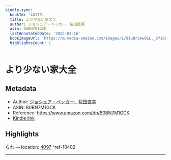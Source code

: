 ```yaml
---
kindle-sync:
  bookId: '44179'
  title: より少ない家大全
  author: ジョシュア・ベッカー、桜田直美
  asin: B0BN7M1GCK
  lastAnnotatedDate: '2025-03-16'
  bookImageUrl: 'https://m.media-amazon.com/images/I/81uQrSAwQSL._SY160.jpg'
  highlightsCount: 1
---
```

# より少ない家大全
## Metadata
* Author: [ジョシュア・ベッカー、桜田直美](https://www.amazon.comundefined)
* ASIN: B0BN7M1GCK
* Reference: https://www.amazon.com/dp/B0BN7M1GCK
* [Kindle link](kindle://book?action=open&asin=B0BN7M1GCK)

## Highlights
られ — location: [4097](kindle://book?action=open&asin=B0BN7M1GCK&location=4097) ^ref-18402

---
